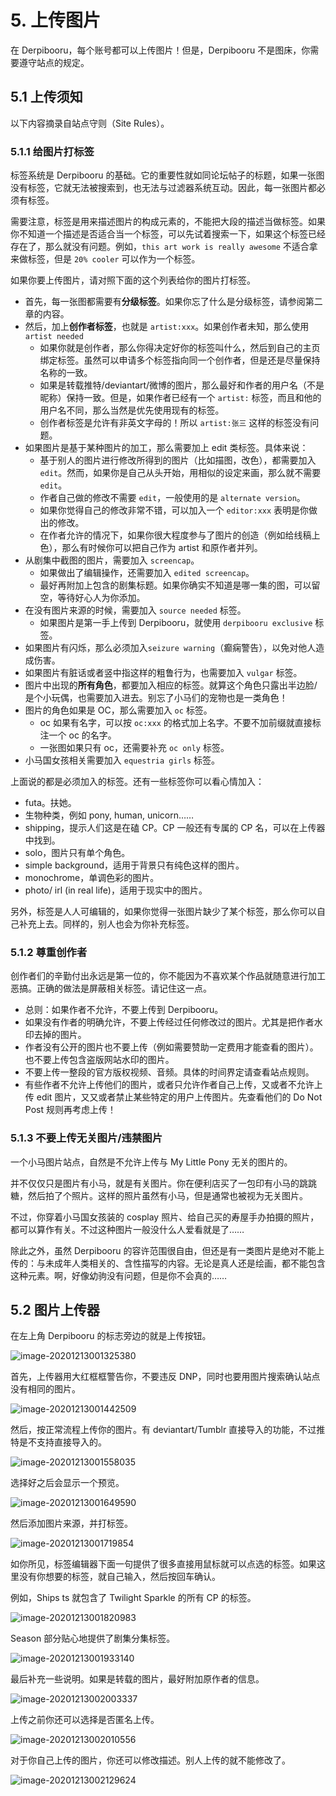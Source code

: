 # 5. 上传图片

在 Derpibooru，每个账号都可以上传图片！但是，Derpibooru 不是图床，你需要遵守站点的规定。



## 5.1 上传须知

以下内容摘录自站点守则（Site Rules）。

### 5.1.1 给图片打标签

标签系统是 Derpibooru 的基础。它的重要性就如同论坛帖子的标题，如果一张图没有标签，它就无法被搜索到，也无法与过滤器系统互动。因此，每一张图片都必须有标签。

需要注意，标签是用来描述图片的构成元素的，不能把大段的描述当做标签。如果你不知道一个描述是否适合当一个标签，可以先试着搜索一下，如果这个标签已经存在了，那么就没有问题。例如，`this art work is really awesome` 不适合拿来做标签，但是 `20% cooler` 可以作为一个标签。

如果你要上传图片，请对照下面的这个列表给你的图片打标签。

* 首先，每一张图都需要有**分级标签**。如果你忘了什么是分级标签，请参阅第二章的内容。
* 然后，加上**创作者标签**，也就是 `artist:xxx`。如果创作者未知，那么使用 `artist needed`
  * 如果你就是创作者，那么你得决定好你的标签叫什么，然后到自己的主页绑定标签。虽然可以申请多个标签指向同一个创作者，但是还是尽量保持名称的一致。
  * 如果是转载推特/deviantart/微博的图片，那么最好和作者的用户名（不是昵称）保持一致。但是，如果作者已经有一个 `artist:` 标签，而且和他的用户名不同，那么当然是优先使用现有的标签。
  * 创作者标签是允许有非英文字母的！所以 `artist:张三` 这样的标签没有问题。
* 如果图片是基于某种图片的加工，那么需要加上 edit 类标签。具体来说：
  * 基于别人的图片进行修改所得到的图片（比如描图，改色），都需要加入 `edit`。然而，如果你是自己从头开始，用相似的设定来画，那么就不需要 `edit`。
  * 作者自己做的修改不需要 `edit`，一般使用的是 `alternate version`。
  * 如果你觉得自己的修改非常不错，可以加入一个 `editor:xxx` 表明是你做出的修改。
  * 在作者允许的情况下，如果你很大程度参与了图片的创造（例如给线稿上色），那么有时候你可以把自己作为 artist 和原作者并列。
* 从剧集中截图的图片，需要加入 `screencap`。
  * 如果做出了编辑操作，还需要加入 `edited screencap`。
  * 最好再附加上包含的剧集标题。如果你确实不知道是哪一集的图，可以留空，等待好心人为你添加。
* 在没有图片来源的时候，需要加入 `source needed` 标签。
  * 如果图片是第一手上传到 Derpibooru，就使用 `derpibooru exclusive` 标签。
* 如果图片有闪烁，那么必须加入`seizure warning`（癫痫警告），以免对他人造成伤害。
* 如果图片有脏话或者竖中指这样的粗鲁行为，也需要加入 `vulgar` 标签。
* 图片中出现的**所有角色**，都要加入相应的标签。就算这个角色只露出半边脸/是个小玩偶，也需要加入进去。别忘了小马们的宠物也是一类角色！
* 图片的角色如果是 OC，那么需要加入 `oc` 标签。
  * oc 如果有名字，可以按 `oc:xxx` 的格式加上名字。不要不加前缀就直接标注一个 oc 的名字。
  * 一张图如果只有 oc，还需要补充 `oc only` 标签。
* 小马国女孩相关需要加入 `equestria girls` 标签。



上面说的都是必须加入的标签。还有一些标签你可以看心情加入：

* futa。扶她。
* 生物种类，例如 pony, human, unicorn……
* shipping，提示人们这是在磕 CP。CP 一般还有专属的 CP 名，可以在上传器中找到。
* solo，图片只有单个角色。
* simple background，适用于背景只有纯色这样的图片。
* monochrome，单调色彩的图片。
* photo/ irl (in real life)，适用于现实中的图片。



另外，标签是人人可编辑的，如果你觉得一张图片缺少了某个标签，那么你可以自己补充上去。同样的，别人也会为你补充标签。

### 5.1.2 尊重创作者

创作者们的辛勤付出永远是第一位的，你不能因为不喜欢某个作品就随意进行加工恶搞。正确的做法是屏蔽相关标签。请记住这一点。

* 总则：如果作者不允许，不要上传到 Derpibooru。
* 如果没有作者的明确允许，不要上传经过任何修改过的图片。尤其是把作者水印去掉的图片。
* 作者没有公开的图片也不要上传（例如需要赞助一定费用才能查看的图片）。也不要上传包含盗版网站水印的图片。
* 不要上传一整段的官方版权视频、音频。具体的时间界定请查看站点规则。
* 有些作者不允许上传他们的图片，或者只允许作者自己上传，又或者不允许上传 edit 图片，又又或者禁止某些特定的用户上传图片。先查看他们的 Do Not Post 规则再考虑上传！

### 5.1.3 不要上传无关图片/违禁图片

一个小马图片站点，自然是不允许上传与 My Little Pony 无关的图片的。

并不仅仅只是图片有小马，就是有关图片。你在便利店买了一包印有小马的跳跳糖，然后拍了个照片。这样的照片虽然有小马，但是通常也被视为无关图片。

不过，你穿着小马国女孩装的 cosplay 照片、给自己买的寿屋手办拍摄的照片，都可以算作有关。不过这种图片一般没什么人爱看就是了……



除此之外，虽然 Derpibooru 的容许范围很自由，但还是有一类图片是绝对不能上传的：与未成年人类相关的、含性描写的内容。无论是真人还是绘画，都不能包含这种元素。啊，好像幼驹没有问题，但是你不会真的……



## 5.2 图片上传器

在左上角 Derpibooru 的标志旁边的就是上传按钮。

![image-20201213001325380](image/image-20201213001325380.png)

首先，上传器用大红框框警告你，不要违反 DNP，同时也要用图片搜索确认站点没有相同的图片。

![image-20201213001442509](image/image-20201213001442509.png)

然后，按正常流程上传你的图片。有 deviantart/Tumblr 直接导入的功能，不过推特是不支持直接导入的。

![image-20201213001558035](image/image-20201213001558035.png)

选择好之后会显示一个预览。

![image-20201213001649590](image/image-20201213001649590.png)

然后添加图片来源，并打标签。

![image-20201213001719854](image/image-20201213001719854.png)

如你所见，标签编辑器下面一句提供了很多直接用鼠标就可以点选的标签。如果这里没有你想要的标签，就自己输入，然后按回车确认。

例如，Ships ts 就包含了 Twilight Sparkle 的所有 CP 的标签。

![image-20201213001820983](image/image-20201213001820983.png)

Season 部分贴心地提供了剧集分集标签。

![image-20201213001933140](image/image-20201213001933140.png)

最后补充一些说明。如果是转载的图片，最好附加原作者的信息。

![image-20201213002003337](image/image-20201213002003337.png)

上传之前你还可以选择是否匿名上传。

![image-20201213002010556](image/image-20201213002010556.png)

对于你自己上传的图片，你还可以修改描述。别人上传的就不能修改了。

![image-20201213002129624](image/image-20201213002129624.png)

